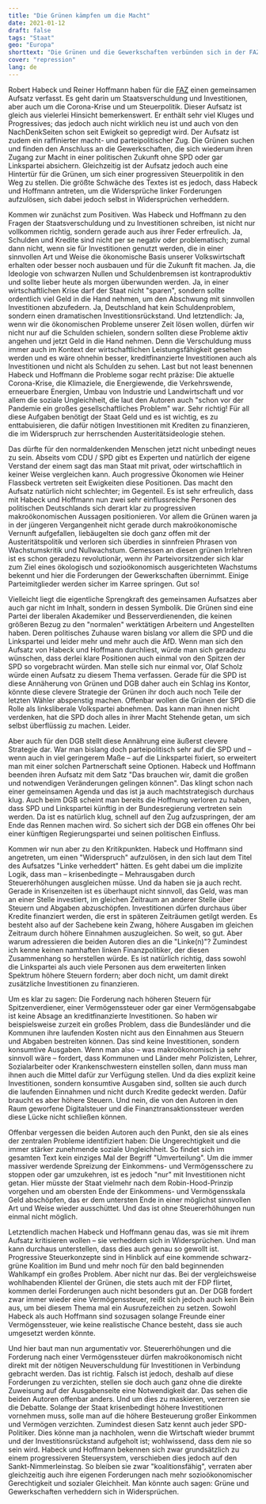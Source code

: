 ```yaml
---
title: "Die Grünen kämpfen um die Macht"
date: 2021-01-12
draft: false
tags: "Staat"
geo: "Europa"
shorttext: "Die Grünen und die Gewerkschaften verbünden sich in der FAZ. Der neue Weg um für die Zukunft bewaffnet zu sein."
cover: "repression"
lang: de
---
```


Robert Habeck und Reiner Hoffmann haben für die [FAZ](https://www.faz.net/aktuell/wirtschaft/habeck-dgb-chef-linke-droht-sich-im-widerspruch-zu-verheddern-17130455.html?printPagedArticle=true#pageIndex_3 "Die Linke droht sich im Widerspruch zu verheddern") einen gemeinsamen Aufsatz verfasst. Es geht darin um Staatsverschuldung und Investitionen, aber auch um die Corona-Krise und um Steuerpolitik. Dieser Aufsatz ist gleich aus vielerlei Hinsicht bemerkenswert. Er enthält sehr viel Kluges und Progressives; das jedoch auch nicht wirklich neu ist und auch von den NachDenkSeiten schon seit Ewigkeit so gepredigt wird. Der Aufsatz ist zudem ein raffinierter macht- und parteipolitischer Zug. Die Grünen suchen und finden den Anschluss an die Gewerkschaften, die sich wiederum ihren Zugang zur Macht in einer politischen Zukunft ohne SPD oder gar Linkspartei absichern. Gleichzeitig ist der Aufsatz jedoch auch eine Hintertür für die Grünen, um sich einer progressiven Steuerpolitik in den Weg zu stellen. Die größte Schwäche des Textes ist es jedoch, dass Habeck und Hoffmann antreten, um die Widersprüche linker Forderungen aufzulösen, sich dabei jedoch selbst in Widersprüchen verheddern.

Kommen wir zunächst zum Positiven. Was Habeck und Hoffmann zu den Fragen der Staatsverschuldung und zu Investitionen schreiben, ist nicht nur vollkommen richtig, sondern gerade auch aus ihrer Feder erfreulich. Ja, Schulden und Kredite sind nicht per se negativ oder problematisch; zumal dann nicht, wenn sie für Investitionen genutzt werden, die in einer sinnvollen Art und Weise die ökonomische Basis unserer Volkswirtschaft erhalten oder besser noch ausbauen und für die Zukunft fit machen. Ja, die Ideologie von schwarzen Nullen und Schuldenbremsen ist kontraproduktiv und sollte lieber heute als morgen überwunden werden. Ja, in einer wirtschaftlichen Krise darf der Staat nicht "sparen", sondern sollte ordentlich viel Geld in die Hand nehmen, um den Abschwung mit sinnvollen Investitionen abzufedern. Ja, Deutschland hat kein Schuldenproblem, sondern einen dramatischen Investitionsrückstand. Und letztendlich: Ja, wenn wir die ökonomischen Probleme unserer Zeit lösen wollen, dürfen wir nicht nur auf die Schulden schielen, sondern sollten diese Probleme aktiv angehen und jetzt Geld in die Hand nehmen. Denn die Verschuldung muss immer auch im Kontext der wirtschaftlichen Leistungsfähigkeit gesehen werden und es wäre ohnehin besser, kreditfinanzierte Investitionen auch als Investitionen und nicht als Schulden zu sehen. Last but not least benennen Habeck und Hoffmann die Probleme sogar recht präzise: Die aktuelle Corona-Krise, die Klimaziele, die Energiewende, die Verkehrswende, erneuerbare Energien, Umbau von Industrie und Landwirtschaft und vor allem die soziale Ungleichheit, die laut den Autoren auch "schon vor der Pandemie ein großes gesellschaftliches Problem" war. Sehr richtig! Für all diese Aufgaben benötigt der Staat Geld und es ist wichtig, es zu enttabuisieren, die dafür nötigen Investitionen mit Krediten zu finanzieren, die im Widerspruch zur herrschenden Austeritätsideologie stehen.

Das dürfte für den normaldenkenden Menschen jetzt nicht unbedingt neues zu sein. Abseits vom CDU / SPD gibt es Experten und natürlich der eigene Verstand der einem sagt das man Staat mit privat, oder wirtschaftlich in keiner Weise vergleichen kann. Auch progressive Ökonomen wie Heiner Flassbeck vertreten seit Ewigkeiten diese Positionen. Das macht den Aufsatz natürlich nicht schlechter; im Gegenteil. Es ist sehr erfreulich, dass mit Habeck und Hoffmann nun zwei sehr einflussreiche Personen des politischen Deutschlands sich derart klar zu progressiven makroökonomischen Aussagen positionieren. Vor allem die Grünen waren ja in der jüngeren Vergangenheit nicht gerade durch makroökonomische Vernunft aufgefallen, liebäugelten sie doch ganz offen mit der Austeritätspolitik und verloren sich überdies in sinnfreien Phrasen von Wachstumskritik und Nullwachstum. Gemessen an diesen grünen Irrlehren ist es schon geradezu revolutionär, wenn ihr Parteivorsitzender sich klar zum Ziel eines ökologisch und sozioökonomisch ausgerichteten Wachstums bekennt und hier die Forderungen der Gewerkschaften übernimmt. Einige Parteimitglieder werden sicher im Karree springen. Gut so!

Vielleicht liegt die eigentliche Sprengkraft des gemeinsamen Aufsatzes aber auch gar nicht im Inhalt, sondern in dessen Symbolik. Die Grünen sind eine Partei der liberalen Akademiker und Besserverdienenden, die keinen größeren Bezug zu den "normalen" werktätigen Arbeitern und Angestellten haben. Deren politisches Zuhause waren bislang vor allem die SPD und die Linkspartei und leider mehr und mehr auch die AfD. Wenn man sich den Aufsatz von Habeck und Hoffmann durchliest, würde man sich geradezu wünschen, dass derlei klare Positionen auch einmal von den Spitzen der SPD so vorgebracht würden. Man stelle sich nur einmal vor, Olaf Scholz würde einen Aufsatz zu diesem Thema verfassen. Gerade für die SPD ist diese Annäherung von Grünen und DGB daher auch ein Schlag ins Kontor, könnte diese clevere Strategie der Grünen ihr doch auch noch Teile der letzten Wähler abspenstig machen. Offenbar wollen die Grünen der SPD die Rolle als linksliberale Volkspartei abnehmen. Das kann man ihnen nicht verdenken, hat die SPD doch alles in ihrer Macht Stehende getan, um sich selbst überflüssig zu machen. Leider.

Aber auch für den DGB stellt diese Annährung eine äußerst clevere Strategie dar. War man bislang doch parteipolitisch sehr auf die SPD und – wenn auch in viel geringerem Maße – auf die Linkspartei fixiert, so erweitert man mit einer solchen Partnerschaft seine Optionen. Habeck und Hoffmann beenden ihren Aufsatz mit dem Satz "Das brauchen wir, damit die großen und notwendigen Veränderungen gelingen können". Das klingt schon nach einer gemeinsamen Agenda und das ist ja auch machtstrategisch durchaus klug. Auch beim DGB scheint man bereits die Hoffnung verloren zu haben, dass SPD und Linkspartei künftig in der Bundesregierung vertreten sein werden. Da ist es natürlich klug, schnell auf den Zug aufzuspringen, der am Ende das Rennen machen wird. So sichert sich der DGB ein offenes Ohr bei einer künftigen Regierungspartei und seinen politischen Einfluss.

Kommen wir nun aber zu den Kritikpunkten. Habeck und Hoffmann sind angetreten, um einen "Widerspruch" aufzulösen, in den sich laut dem Titel des Aufsatzes "Linke verheddert" hätten. Es geht dabei um die implizite Logik, dass man – krisenbedingte – Mehrausgaben durch Steuererhöhungen ausgleichen müsse. Und da haben sie ja auch recht. Gerade in Krisenzeiten ist es überhaupt nicht sinnvoll, das Geld, was man an einer Stelle investiert, im gleichen Zeitraum an anderer Stelle über Steuern und Abgaben abzuschöpfen. Investitionen dürfen durchaus über Kredite finanziert werden, die erst in späteren Zeiträumen getilgt werden. Es besteht also auf der Sachebene kein Zwang, höhere Ausgaben im gleichen Zeitraum durch höhere Einnahmen auszugleichen. So weit, so gut. Aber warum adressieren die beiden Autoren dies an die "Linke(n)"? Zumindest ich kenne keinen namhaften linken Finanzpolitiker, der diesen Zusammenhang so herstellen würde. Es ist natürlich richtig, dass sowohl die Linkspartei als auch viele Personen aus dem erweiterten linken Spektrum höhere Steuern fordern; aber doch nicht, um damit direkt zusätzliche Investitionen zu finanzieren.

Um es klar zu sagen: Die Forderung nach höheren Steuern für Spitzenverdiener, einer Vermögenssteuer oder gar einer Vermögensabgabe ist keine Absage an kreditfinanzierte Investitionen. So haben wir beispielsweise zurzeit ein großes Problem, dass die Bundesländer und die Kommunen ihre laufenden Kosten nicht aus den Einnahmen aus Steuern und Abgaben bestreiten können. Das sind keine Investitionen, sondern konsumtive Ausgaben. Wenn man also – was makroökonomisch ja sehr sinnvoll wäre – fordert, dass Kommunen und Länder mehr Polizisten, Lehrer, Sozialarbeiter oder Krankenschwestern einstellen sollen, dann muss man ihnen auch die Mittel dafür zur Verfügung stellen. Und da dies explizit keine Investitionen, sondern konsumtive Ausgaben sind, sollten sie auch durch die laufenden Einnahmen und nicht durch Kredite gedeckt werden. Dafür braucht es aber höhere Steuern. Und nein, die von den Autoren in den Raum geworfene Digitalsteuer und die Finanztransaktionssteuer werden diese Lücke nicht schließen können.

Offenbar vergessen die beiden Autoren auch den Punkt, den sie als eines der zentralen Probleme identifiziert haben: Die Ungerechtigkeit und die immer stärker zunehmende soziale Ungleichheit. So findet sich im gesamten Text kein einziges Mal der Begriff "Umverteilung". Um die immer massiver werdende Spreizung der Einkommens- und Vermögensschere zu stoppen oder gar umzukehren, ist es jedoch "nur" mit Investitionen nicht getan. Hier müsste der Staat vielmehr nach dem Robin-Hood-Prinzip vorgehen und am obersten Ende der Einkommens- und Vermögensskala Geld abschöpfen, das er dem untersten Ende in einer möglichst sinnvollen Art und Weise wieder ausschüttet. Und das ist ohne Steuererhöhungen nun einmal nicht möglich.

Letztendlich machen Habeck und Hoffmann genau das, was sie mit ihrem Aufsatz kritisieren wollen – sie verheddern sich in Widersprüchen. Und man kann durchaus unterstellen, dass dies auch genau so gewollt ist. Progressive Steuerkonzepte sind in Hinblick auf eine kommende schwarz-grüne Koalition im Bund und mehr noch für den bald beginnenden Wahlkampf ein großes Problem. Aber nicht nur das. Bei der vergleichsweise wohlhabenden Klientel der Grünen, die stets auch mit der FDP flirtet, kommen derlei Forderungen auch nicht besonders gut an. Der DGB fordert zwar immer wieder eine Vermögenssteuer, reißt sich jedoch auch kein Bein aus, um bei diesem Thema mal ein Ausrufezeichen zu setzen. Sowohl Habeck als auch Hoffmann sind sozusagen solange Freunde einer Vermögenssteuer, wie keine realistische Chance besteht, dass sie auch umgesetzt werden könnte.

Und hier baut man nun argumentativ vor. Steuererhöhungen und die Forderung nach einer Vermögenssteuer dürfen makroökonomisch nicht direkt mit der nötigen Neuverschuldung für Investitionen in Verbindung gebracht werden. Das ist richtig. Falsch ist jedoch, deshalb auf diese Forderungen zu verzichten, stellen sie doch auch ganz ohne die direkte Zuweisung auf der Ausgabenseite eine Notwendigkeit dar. Das sehen die beiden Autoren offenbar anders. Und um dies zu maskieren, verzerren sie die Debatte. Solange der Staat krisenbedingt höhere Investitionen vornehmen muss, solle man auf die höhere Besteuerung großer Einkommen und Vermögen verzichten. Zumindest diesen Satz kennt auch jeder SPD-Politiker. Dies könne man ja nachholen, wenn die Wirtschaft wieder brummt und der Investitionsrückstand aufgeholt ist; wohlwissend, dass dem nie so sein wird. Habeck und Hoffmann bekennen sich zwar grundsätzlich zu einem progressiveren Steuersystem, verschieben dies jedoch auf den Sankt-Nimmerleinstag. So bleiben sie zwar "koalitionsfähig", verraten aber gleichzeitig auch ihre eigenen Forderungen nach mehr sozioökonomischer Gerechtigkeit und sozialer Gleichheit. Man könnte auch sagen: Grüne und Gewerkschaften verheddern sich in Widersprüchen.
